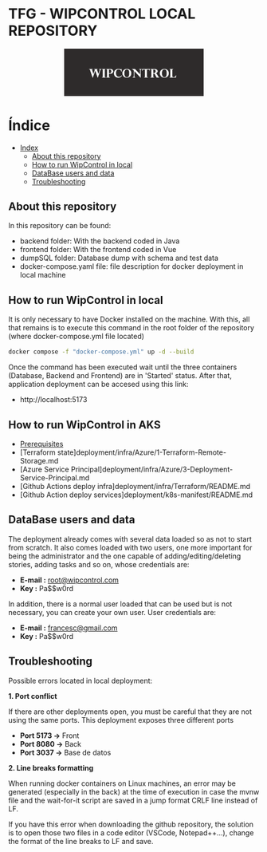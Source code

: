 # TFG - WIPCONTROL LOCAL REPOSITORY

<p align="center">
  <img width="280" alt="logo" src="frontend/src/assets/icons/wiplogo.PNG">
</p>

# Índice

- [Index](#index)
  - [About this repository](#about-this-repository)
  - [How to run WipControl in local](#how-to-run-wipcontrol-in-local)
  - [DataBase users and data](#database-users-and-data)
  - [Troubleshooting](#troubleshooting)

## About this repository

In this repository can be found:
  - backend folder: With the backend coded in Java
  - frontend folder: With the frontend coded in Vue 
  - dumpSQL folder: Database dump with schema and test data
  - docker-compose.yaml file: file description for docker deployment in local machine


## How to run WipControl in local

It is only necessary to have Docker installed on the machine. With this, all that remains is to execute this command in the root folder of the repository (where docker-compose.yml file located)

```bash
docker compose -f "docker-compose.yml" up -d --build
```
Once the command has been executed wait until the three containers (Database, Backend and Frontend) are in 'Started' status. After that, application deployment can be accesed using this link:

- http://localhost:5173

## How to run WipControl in AKS

- [Prerequisites](deployment/Prerequisites.md)
- [Terraform state]deployment/infra/Azure/1-Terraform-Remote-Storage.md
- [Azure Service Principal]deployment/infra/Azure/3-Deployment-Service-Principal.md
- [Github Actions deploy infra]deployment/infra/Terraform/README.md
- [Github Action deploy services]deployment/k8s-manifest/README.md



## DataBase users and data

The deployment already comes with several data loaded so as not to start from scratch. It also comes loaded with two users, one more important for being the administrator and the one capable of adding/editing/deleting stories, adding tasks and so on, whose credentials are:

- **E-mail :** root@wipcontrol.com
- **Key :** Pa$$w0rd

In addition, there is a normal user loaded that can be used but is not necessary, you can create your own user. User credentials are:

- **E-mail :** francesc@gmail.com
- **Key :** Pa$$w0rd


## Troubleshooting

Possible errors located in local deployment:

**1. Port conflict**

If there are other deployments open, you must be careful that they are not using the same ports. This deployment exposes three different ports

- **Port 5173 ->** Front
- **Port 8080 ->** Back
- **Port 3037 ->** Base de datos

**2. Line breaks formatting**

When running docker containers on Linux machines, an error may be generated (especially in the back) at the time of execution in case the mvnw file and the wait-for-it script are saved in a jump format CRLF line instead of LF.

If you have this error when downloading the github repository, the solution is to open those two files in a code editor (VSCode, Notepad++...), change the format of the line breaks to LF and save.
